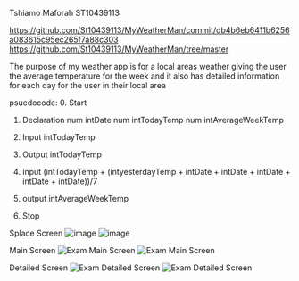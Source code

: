 Tshiamo Maforah ST10439113

https://github.com/St10439113/MyWeatherMan/commit/db4b6eb6411b6256a083615c95ec265f7a88c303
https://github.com/St10439113/MyWeatherMan/tree/master

The purpose of my weather app is for a local areas weather giving the user the average temperature for the week and it also has detailed information for each day for the user in their local area

psuedocode:
0.	Start
1.	Declaration
num intDate
num intTodayTemp
num intAverageWeekTemp

3.	Input 	intTodayTemp
4.	Output intTodayTemp
5.	input   (intTodayTemp + (intyesterdayTemp + intDate + intDate + intDate + intDate + intDate))/7
6.	output intAverageWeekTemp 
7.	Stop

 Splace Screen  ![image](https://github.com/St10439113/MyWeatherMan/assets/165892646/c52f33da-2c7f-416f-80fb-01fb62c7bab2)
![image](https://github.com/St10439113/MyWeatherMan/assets/165892646/c52f33da-2c7f-416f-80fb-01fb62c7bab2)

Main Screen ![Exam Main Screen ](https://github.com/St10439113/MyWeatherMan/assets/165892646/ea67ee25-e14f-4929-b954-3777408231c8)
![Exam Main Screen ](https://github.com/St10439113/MyWeatherMan/assets/165892646/ea67ee25-e14f-4929-b954-3777408231c8)


Detailed Screen ![Exam Detailed Screen](https://github.com/St10439113/MyWeatherMan/assets/165892646/90f36ccf-bcb8-479c-879f-d154885c1413)
![Exam Detailed Screen](https://github.com/St10439113/MyWeatherMan/assets/165892646/90f36ccf-bcb8-479c-879f-d154885c1413)
